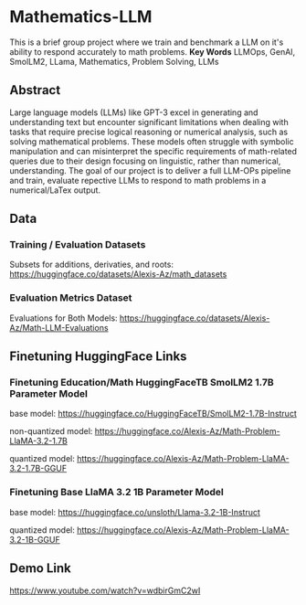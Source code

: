 # Mathematics-LLM
This is a brief group project where we train and benchmark a LLM on it's ability to respond accurately to math problems.
**Key Words** LLMOps, GenAI, SmolLM2, LLama, Mathematics, Problem Solving, LLMs
## Abstract
Large language models (LLMs) like GPT-3 excel in generating and understanding text but encounter significant limitations when dealing with tasks that require precise logical reasoning or numerical analysis, such as solving mathematical problems. These models often struggle with symbolic manipulation and can misinterpret the specific requirements of math-related queries due to their design focusing on linguistic, rather than numerical, understanding. The goal of our project is to deliver a full LLM-OPs pipeline and train, evaluate repective LLMs to respond to math problems in a numerical/LaTex output. 

## Data
### Training / Evaluation Datasets

Subsets for additions, derivaties, and roots: https://huggingface.co/datasets/Alexis-Az/math_datasets

### Evaluation Metrics Dataset

Evaluations for Both Models: https://huggingface.co/datasets/Alexis-Az/Math-LLM-Evaluations
## Finetuning  HuggingFace Links

### Finetuning Education/Math HuggingFaceTB SmolLM2 1.7B Parameter Model

base model: https://huggingface.co/HuggingFaceTB/SmolLM2-1.7B-Instruct 

non-quantized model: https://huggingface.co/Alexis-Az/Math-Problem-LlaMA-3.2-1.7B

quantized model: https://huggingface.co/Alexis-Az/Math-Problem-LlaMA-3.2-1.7B-GGUF


### Finetuning Base LlaMA 3.2 1B Parameter Model

base model: https://huggingface.co/unsloth/Llama-3.2-1B-Instruct

quantized model: https://huggingface.co/Alexis-Az/Math-Problem-LlaMA-3.2-1B-GGUF


## Demo Link
https://www.youtube.com/watch?v=wdbirGmC2wI 

